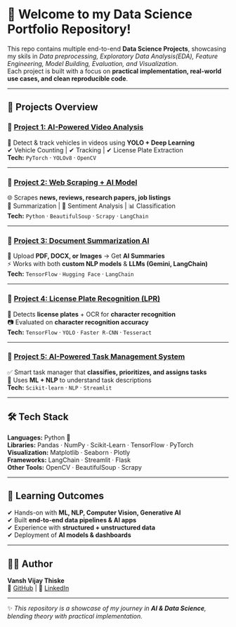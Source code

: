 # 🚀 Welcome to my **Data Science Portfolio Repository**!  

This repo contains multiple end-to-end **Data Science Projects**, showcasing my skils in *Data preprocessing, Exploratory Data Analysis(EDA), Feature Engineering, Model Building, Evaluation, and Visualization*.  
Each project is built with a focus on **practical implementation, real-world use cases, and clean reproducible code**.  

---

## 🚀 Projects Overview  

### 🔹 [Project 1: AI-Powered Video Analysis](./Project-1)  
🎥 Detect & track vehicles in videos using **YOLO + Deep Learning**  
✔ Vehicle Counting | ✔ Tracking | ✔ License Plate Extraction  
**Tech:** `PyTorch` · `YOLOv8` · `OpenCV`  

---

### 🔹 [Project 2: Web Scraping + AI Model](./Project-2)  
🌐 Scrapes **news, reviews, research papers, job listings**  
📰 Summarization | 🙂 Sentiment Analysis | 📊 Classification  
**Tech:** `Python` · `BeautifulSoup` · `Scrapy` · `LangChain`  

---

### 🔹 [Project 3: Document Summarization AI](./Project-3)  
📑 Upload **PDF, DOCX, or Images** → Get **AI Summaries**  
⚡ Works with both **custom NLP models** & **LLMs (Gemini, LangChain)**  
**Tech:** `TensorFlow` · `Hugging Face` · `LangChain`  

---

### 🔹 [Project 4: License Plate Recognition (LPR)](./Project-4)  
🚗 Detects **license plates** + OCR for **character recognition**  
📷 Evaluated on **character recognition accuracy**  
**Tech:** `TensorFlow` · `YOLO` · `Faster R-CNN` · `Tesseract`  

---

### 🔹 [Project 5: AI-Powered Task Management System](./Project-5)  
✅ Smart task manager that **classifies, prioritizes, and assigns tasks**  
🧠 Uses **ML + NLP** to understand task descriptions  
**Tech:** `Scikit-learn` · `NLP` · `Streamlit`  

---

## 🛠️ Tech Stack  
**Languages:** Python 🐍  
**Libraries:** Pandas · NumPy · Scikit-Learn · TensorFlow · PyTorch  
**Visualization:** Matplotlib · Seaborn · Plotly  
**Frameworks:** LangChain · Streamlit · Flask  
**Other Tools:** OpenCV · BeautifulSoup · Scrapy  

---

## 📘 Learning Outcomes  
✔ Hands-on with **ML, NLP, Computer Vision, Generative AI**  
✔ Built **end-to-end data pipelines & AI apps**  
✔ Experience with **structured + unstructured data**  
✔ Deployment of **AI models & dashboards**  

---

## 👨‍💻 Author  
**Vansh Vijay Thiske**  
🔗 [GitHub](https://github.com/yourusername) | 🔗 [LinkedIn](https://linkedin.com/in/yourprofile)  

---

✨ *This repository is a showcase of my journey in **AI & Data Science**, blending theory with practical implementation.*  
